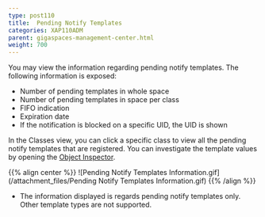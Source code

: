 ```yaml
---
type: post110
title:  Pending Notify Templates
categories: XAP110ADM
parent: gigaspaces-management-center.html
weight: 700
---
```





You may view the information regarding pending notify templates. The following information is exposed:

- Number of pending templates in whole space
- Number of pending templates in space per class
- FIFO indication
- Expiration date
- If the notification is blocked on a specific UID, the UID is shown

In the Classes view, you can click a specific class to view all the pending notify templates that are registered. You can investigate the template values by opening the [Object Inspector](./gigaspaces-browser-object-inspector.html).

{{% align center %}}
![Pending Notify Templates Information.gif](/attachment_files/Pending Notify Templates Information.gif)
{{% /align %}}

- The information displayed is regards pending notify templates only. Other template types are not supported.
